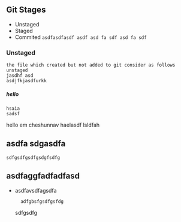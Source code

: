 ## Git Stages
- Unstaged
- Staged
- Commited
`
asdfasdfasdf
asdf
asd
fa
sdf
asd
fa
sdf
`


### Unstaged
    the file which created but not added to git consider as follows unstaged
    jasdhf asd
    asdjfkjasdfurkk
##### hello
    hsaia
    sadsf

hello em cheshunnav
    haelasdf lsldfah

## asdfa sdgasdfa
    sdfgsdfgsdfgsdgfsdfg


## asdfaggfadfadfasd
- asdfavsdfagsdfa

        adfgbsfgsdfgsfdg
    sdfgsdfg
